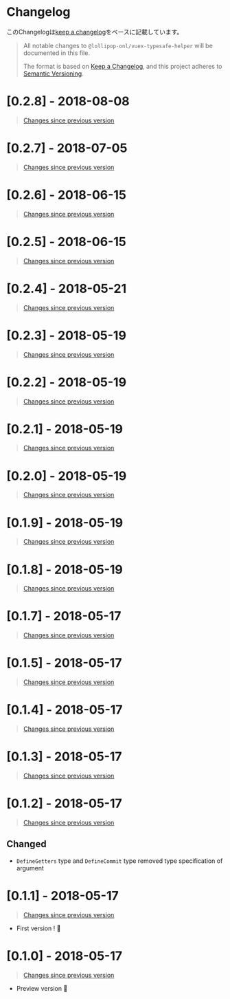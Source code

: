 # Changelog

このChangelogは[keep a changelog](https://keepachangelog.com/en/1.0.0/)をベースに記載しています。

> All notable changes to `@lollipop-onl/vuex-typesafe-helper` will be documented in this file.
> 
> The format is based on [Keep a Changelog](https://keepachangelog.com/en/1.0.0/),
and this project adheres to [Semantic Versioning](https://semver.org/spec/v2.0.0.html).

# [0.2.8] - 2018-08-08

> [Changes since previous version](https://gitlab.com/lollipop.onl/vuex-typesafe-helper/compare/v0.2.8...v0.2.7)

# [0.2.7] - 2018-07-05

> [Changes since previous version](https://gitlab.com/lollipop.onl/vuex-typesafe-helper/compare/v0.2.6...v0.2.7)

# [0.2.6] - 2018-06-15

> [Changes since previous version](https://gitlab.com/lollipop.onl/vuex-typesafe-helper/compare/v0.2.5...v0.2.6)

# [0.2.5] - 2018-06-15

> [Changes since previous version](https://gitlab.com/lollipop.onl/vuex-typesafe-helper/compare/v0.2.4...v0.2.5)

# [0.2.4] - 2018-05-21

> [Changes since previous version](https://gitlab.com/lollipop.onl/vuex-typesafe-helper/compare/v0.2.3...v0.2.4)

# [0.2.3] - 2018-05-19

> [Changes since previous version](https://gitlab.com/lollipop.onl/vuex-typesafe-helper/compare/v0.2.2...v0.2.3)

# [0.2.2] - 2018-05-19

> [Changes since previous version](https://gitlab.com/lollipop.onl/vuex-typesafe-helper/compare/v0.2.1...v0.2.2)

# [0.2.1] - 2018-05-19

> [Changes since previous version](https://gitlab.com/lollipop.onl/vuex-typesafe-helper/compare/v0.2.0...v0.2.1)

# [0.2.0] - 2018-05-19

> [Changes since previous version](https://gitlab.com/lollipop.onl/vuex-typesafe-helper/compare/v0.1.9...v0.2.0)

# [0.1.9] - 2018-05-19

> [Changes since previous version](https://gitlab.com/lollipop.onl/vuex-typesafe-helper/compare/v0.1.8...v0.1.9)

# [0.1.8] - 2018-05-19

> [Changes since previous version](https://gitlab.com/lollipop.onl/vuex-typesafe-helper/compare/v0.1.7...v0.1.8)

# [0.1.7] - 2018-05-17

> [Changes since previous version](https://gitlab.com/lollipop.onl/vuex-typesafe-helper/compare/v0.1.5...v0.1.7)

# [0.1.5] - 2018-05-17

> [Changes since previous version](https://gitlab.com/lollipop.onl/vuex-typesafe-helper/compare/v0.1.4...v0.1.5)

# [0.1.4] - 2018-05-17

> [Changes since previous version](https://gitlab.com/lollipop.onl/vuex-typesafe-helper/compare/v0.1.3...v0.1.4)

# [0.1.3] - 2018-05-17

> [Changes since previous version](https://gitlab.com/lollipop.onl/vuex-typesafe-helper/compare/v0.1.2...v0.1.3)

# [0.1.2] - 2018-05-17

> [Changes since previous version](https://gitlab.com/lollipop.onl/vuex-typesafe-helper/compare/v0.1.1...v0.1.2)

## Changed

* `DefineGetters` type and `DefineCommit` type removed type specification of argument

# [0.1.1] - 2018-05-17

> [Changes since previous version](https://gitlab.com/lollipop.onl/vuex-typesafe-helper/compare/v0.1.0...v0.1.1)

* First version ! 🎉

# [0.1.0] - 2018-05-17

> [Changes since previous version](https://gitlab.com/lollipop.onl/vuex-typesafe-helper/commits/v0.1.0)

* Preview version 🤡
